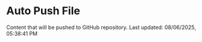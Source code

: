 # Auto Push File

Content that will be pushed to GitHub repository.
Last updated: 08/06/2025, 05:38:41 PM